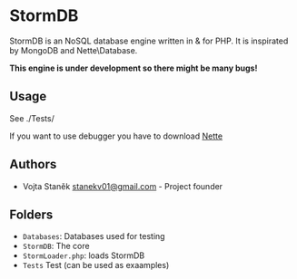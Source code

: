 StormDB
=======

StormDB is an NoSQL database engine written in & for PHP. It is inspirated by MongoDB and Nette\Database.

__This engine is under development so there might be many bugs!__

Usage
-----

See ./Tests/

If you want to use debugger you have to download [Nette](http://www.nette.org/en)


Authors
-------

 - Vojta Staněk <stanekv01@gmail.com>  - Project founder

 
Folders
-------
 - `Databases`: Databases used for testing
 - `StormDB`: The core
  - `StormLoader.php`: loads StormDB
 - `Tests` Test (can be used as exaamples)
